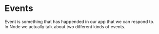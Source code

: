 # Events

Event is something that has happended in our app that we can respond to. In Node we actually talk about two different kinds of events.
